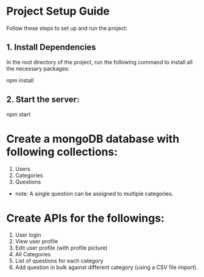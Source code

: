 # Project Setup Guide

Follow these steps to set up and run the project:

## 1. Install Dependencies

In the root directory of the project, run the following command to install all the necessary packages:

npm install

## 2. Start the server:

npm start

# Create a mongoDB database with following collections:

1) Users
2) Categories
3) Questions

* note: A single question can be assigned to multiple categories.

# Create APIs for the followings:
1) User login
2) View user profile
3) Edit user profile (with profile picture)
4) All Categories
5) List of questions for each category
6) Add question in bulk against different category (using a CSV file import).

